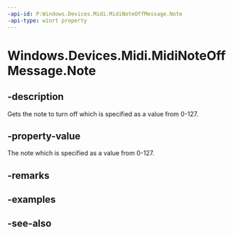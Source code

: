 ----api-id: P:Windows.Devices.Midi.MidiNoteOffMessage.Note
-api-type: winrt property
---<!-- Property syntaxpublic byte Note { get; }--># Windows.Devices.Midi.MidiNoteOffMessage.Note## -descriptionGets the note to turn off which is specified as a value from 0-127.## -property-valueThe note which is specified as a value from 0-127.## -remarks## -examples## -see-also